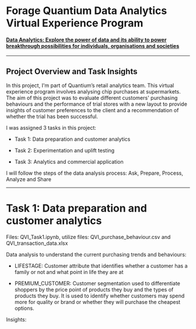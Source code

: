 # Forage Quantium Data Analytics Virtual Experience Program

#### [Data Analytics: Explore the power of data and its ability to power breakthrough possibilities for individuals, organisations and societies](https://www.theforage.com/virtual-internships/prototype/NkaC7knWtjSbi6aYv/Data-Analytics)

---

## Project Overview and Task Insights
In this project, I'm part of Quantium’s retail analytics team. This virtual experience program involves analysing chip purchases at supermarkets. The aim of this project was to evaluate different customers' purchasing behaviours and the performance of trial stores with a new layout to provide insights of customer preferences to the client and a recommendation of whether the trial has been successful.

I was assigned 3 tasks in this project:

- Task 1: Data preparation and customer analytics

- Task 2: Experimentation and uplift testing

- Task 3: Analytics and commercial application

I will follow the steps of the data analysis process: Ask, Prepare, Process, Analyze and Share

---

# Task 1: Data preparation and customer analytics

Files: QVI_Task1.ipynb, utilize files: QVI_purchase_behaviour.csv and QVI_transaction_data.xlsx

Data analysis to understand the current purchasing trends and behaviours:

- LIFESTAGE: Customer attribute that identifies whether a customer has a family or not and what point in life they are at

- PREMIUM_CUSTOMER: Customer segmentation used to differentiate shoppers by the price point of products they buy and the types of products they buy. It is used to identify whether customers may spend more for quality or brand or whether they will purchase the cheapest options.

Insights:


